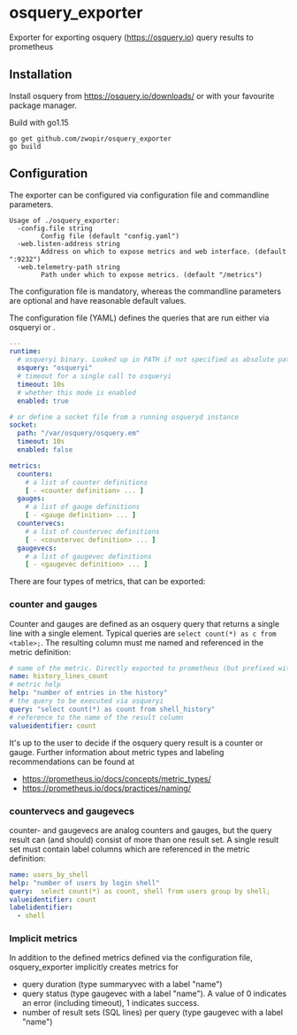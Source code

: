# osquery_exporter
Exporter for exporting osquery (https://osquery.io) query results to prometheus

## Installation
Install osquery from https://osquery.io/downloads/ or with your favourite package manager.

Build with go1.15
```
go get github.com/zwopir/osquery_exporter
go build
```

## Configuration
The exporter can be configured via configuration file and commandline parameters.

```
Usage of ./osquery_exporter:
  -config.file string
    	Config file (default "config.yaml")
  -web.listen-address string
    	Address on which to expose metrics and web interface. (default ":9232")
  -web.telemetry-path string
    	Path under which to expose metrics. (default "/metrics")
```

The configuration file is mandatory, whereas the commandline parameters are optional and have reasonable default values.

The configuration file (YAML) defines the queries that are run either via osqueryi or .

```yaml
---
runtime:
  # osqueryi binary. Looked up in PATH if not specified as absolute path
  osquery: "osqueryi"
  # timeout for a single call to osqueryi
  timeout: 10s
  # whether this mode is enabled
  enabled: true

# or define a socket file from a running osqueryd instance
socket:
  path: "/var/osquery/osquery.em"
  timeout: 10s
  enabled: false

metrics:
  counters:
    # a list of counter definitions
    [ - <counter definition> ... ]  
  gauges:
    # a list of gauge definitions
    [ - <gauge definition> ... ]  
  countervecs:
    # a list of countervec definitions
    [ - <countervec definition> ... ]  
  gaugevecs:
    # a list of gaugevec definitions
    [ - <gaugevec definition> ... ]  
```
There are four types of metrics, that can be exported:

### counter and gauges
Counter and gauges are defined as an osquery query that returns a single line with a single element.
Typical queries are `select count(*) as c from <table>;`. The resulting column must me named and referenced in the metric definition:

```yaml
# name of the metric. Directly exported to prometheus (but prefixed with osquery_exporter_).
name: history_lines_count
# metric help
help: "number of entries in the history"
# the query to be executed via osqueryi
query: "select count(*) as count from shell_history"
# reference to the name of the result column
valueidentifier: count
```

It's up to the user to decide if the osquery query result is a counter or gauge. Further information about metric types and labeling recommendations can be found at
- https://prometheus.io/docs/concepts/metric_types/
- https://prometheus.io/docs/practices/naming/

### countervecs and gaugevecs
counter- and gaugevecs are analog counters and gauges, but the query result can (and should) consist of more than one result set.
A single result set must contain label columns which are referenced in the metric definition:

```yaml
name: users_by_shell
help: "number of users by login shell"
query:  select count(*) as count, shell from users group by shell;
valueidentifier: count
labelidentifier:
  - shell
```

### Implicit metrics
In addition to the defined metrics defined via the configuration file, osquery_exporter implicitly creates metrics for
- query duration (type summaryvec with a label "name")
- query status (type gaugevec with a label "name"). A value of 0 indicates an error (including timeout), 1 indicates success.
- number of result sets (SQL lines) per query (type gaugevec with a label "name")
